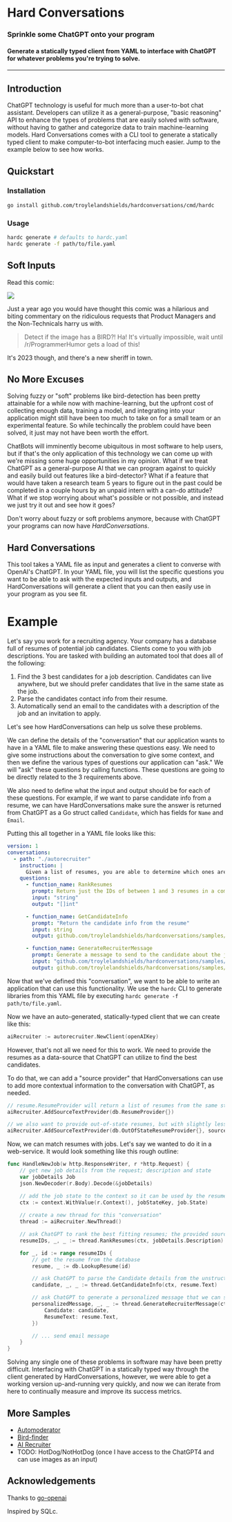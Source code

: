 # Hard Conversations

### Sprinkle some ChatGPT onto your program
#### Generate a statically typed client from YAML to interface with ChatGPT for whatever problems you're trying to solve.
---

## Introduction

ChatGPT technology is useful for much more than a user-to-bot chat assistant. Developers can utilize it as a general-purpose, "basic reasoning" API to enhance the types of problems that are easily solved with software, without having to gather and categorize data to train machine-learning models. Hard Conversations comes with a CLI tool to generate a statically typed client to make computer-to-bot interfacing much easier. Jump to the example below to see how works.

## Quickstart

### Installation

```bash
go install github.com/troylelandshields/hardconversations/cmd/hardc
```

### Usage

```bash
hardc generate # defaults to hardc.yaml
hardc generate -f path/to/file.yaml
```

## Soft Inputs

Read this comic:

![](https://imgs.xkcd.com/comics/tasks.png)

Just a year ago you would have thought this comic was a hilarious and biting commentary on the ridiculous requests that Product Managers and the Non-Technicals harry us with. 

> Detect if the image has a BIRD?! Ha! It's virtually impossible, wait until /r/ProgrammerHumor gets a load of this!

It's 2023 though, and there's a new sheriff in town.

## No More Excuses

Solving fuzzy or "soft" problems like bird-detection has been pretty attainable for a while now with machine-learning, but the upfront cost of collecting enough data, training a model, and integrating into your application might still have been too much to take on for a small team or an experimental feature. So while techincally the problem could have been solved, it just may not have been worth the effort.

ChatBots will imminently become ubiquitous in most software to help users, but if that's the only application of this technology we can come up with we're missing some huge opportunities in my opinion. What if we treat ChatGPT as a general-purpose AI that we can program against to quickly and easily build out features like a bird-detector? What if a feature that would have taken a research team 5 years to figure out in the past could be completed in a couple hours by an unpaid intern with a can-do attitude? What if we stop worrying about what's possible or not possible, and instead we just try it out and see how it goes?

Don't worry about fuzzy or soft problems anymore, because with ChatGPT your programs can now have *HardConversations*.

## Hard Conversations

This tool takes a YAML file as input and generates a client to converse with OpenAI's ChatGPT. In your YAML file, you will list the specific questions you want to be able to ask with the expected inputs and outputs, and HardConversations will generate a client that you can then easily use in your program as you see fit.

# Example

Let's say you work for a recruiting agency. Your company has a database full of resumes of potential job candidates. Clients come to you with job descriptions. You are tasked with building an automated tool that does all of the following:

1. Find the 3 best candidates for a job description. Candidates can live anywhere, but we should prefer candidates that live in the same state as the job.
2. Parse the candidates contact info from their resume.
3. Automatically send an email to the candidates with a description of the job and an invitation to apply.

Let's see how HardConversations can help us solve these problems.

We can define the details of the "conversation" that our application wants to have in a YAML file to make answering these questions easy. We need to give some instructions about the conversation to give some context, and then we define the various types of questions our application can "ask." We will "ask" these questions by calling functions. These questions are going to be directly related to the 3 requirements above.

We also need to define what the input and output should be for each of these questions. For example, if we want to parse candidate info from a resume, we can have HardConversations make sure the answer is returned from ChatGPT as a Go struct called `Candidate`, which has fields for `Name` and `Email`.

Putting this all together in a YAML file looks like this:
 
```yaml
version: 1
conversations:
  - path: "./autorecruiter"
    instruction: |
      Given a list of resumes, you are able to determine which ones are the best fit for the job description.
    questions:
      - function_name: RankResumes
        prompt: Return just the IDs of between 1 and 3 resumes in a comma-separated list, ranked from best to worst fit for the job description. Do not include resumes that are not a good fit.
        input: "string"
        output: "[]int"

      - function_name: GetCandidateInfo
        prompt: "Return the candidate info from the resume"
        input: string
        output: github.com/troylelandshields/hardconversations/samples/recruiter/resumes.Candidate

      - function_name: GenerateRecruiterMessage
        prompt: Generate a message to send to the candidate about the job; mention what you like about their resume and why you think they would be a good fit for the job.
        input: "github.com/troylelandshields/hardconversations/samples/recruiter/resumes.RecruiterMessageRequest"
        output: github.com/troylelandshields/hardconversations/samples/recruiter/resumes.Email
```

Now that we've defined this "conversation", we want to be able to write an application that can use this functionality. We use the `hardc` CLI to generate libraries from this YAML file by executing `hardc generate -f path/to/file.yaml`.

Now we have an auto-generated, statically-typed client that we can create like this:

```go
aiRecruiter := autorecruiter.NewClient(openAIKey)
```
However, that's not all we need for this to work. We need to provide the resumes as a data-source that ChatGPT can utilize to find the best candidates.

To do that, we can add a "source provider" that HardConversations can use to add more contextual information to the conversation with ChatGPT, as needed.

```go
// resume.ResumeProvider will return a list of resumes from the same state as the job.
aiRecruiter.AddSourceTextProvider(db.ResumeProvider{})

// we also want to provide out-of-state resumes, but with slightly less preference, so we'll weight them a little less.
aiRecruiter.AddSourceTextProvider(db.OutOfStateResumeProvider{}, sources.WithWeight(0.95))
```

Now, we can match resumes with jobs. Let's say we wanted to do it in a web-service. It would look something like this rough outline:

```go
func HandleNewJob(w http.ResponseWriter, r *http.Request) {
	// get new job details from the request; description and state
	var jobDetails Job	
	json.NewDecoder(r.Body).Decode(&jobDetails)

	// add the job state to the context so it can be used by the resume provider
	ctx := context.WithValue(r.Context(), jobStateKey, job.State)
	
	// create a new thread for this "conversation"
	thread := aiRecruiter.NewThread()

	// ask ChatGPT to rank the best fitting resumes; the provided sources will be used as contextual info
	resumeIDs, _, _ := thread.RankResumes(ctx, jobDetails.Description)

	for _, id := range resumeIDs {
		// get the resume from the database
		resume, _ := db.LookupResume(id)

		// ask ChatGPT to parse the Candidate details from the unstructured text of the resume
		candidate, _, _ := thread.GetCandidateInfo(ctx, resume.Text)

		// ask ChatGPT to generate a personalized message that we can send to the candidate
		personalizedMessage, _, _ := thread.GenerateRecruiterMessage(ctx, RecruiterMessageRequest{
			Candidate: candidate,
			ResumeText: resume.Text,
		})

		// ... send email message
	}
}
```

Solving any single one of these problems in software may have been pretty difficult. Interfacing with ChatGPT in a statically typed way through the client generated by HardConversations, however, we were able to get a working version up-and-running very quickly, and now we can iterate from here to continually measure and improve its success metrics.

## More Samples

* [Automoderator](https://github.com/troylelandshields/hardconversations/tree/main/samples/moderator)
* [Bird-finder](https://github.com/troylelandshields/hardconversations/tree/main/samples/birdfinder)
* [AI Recruiter](https://github.com/troylelandshields/hardconversations/tree/main/samples/recruiter)
* TODO: HotDog/NotHotDog (once I have access to the ChatGPT4 and can use images as an input)

## Acknowledgements	

Thanks to [go-openai](https://github.com/sashabaranov/go-openai)

Inspired by SQLc.

